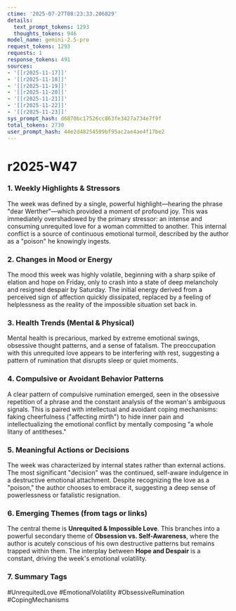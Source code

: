 ```yaml
---
ctime: '2025-07-27T08:23:33.206829'
details:
  text_prompt_tokens: 1293
  thoughts_tokens: 946
model_name: gemini-2.5-pro
request_tokens: 1293
requests: 1
response_tokens: 491
sources:
- '[[r2025-11-17]]'
- '[[r2025-11-18]]'
- '[[r2025-11-19]]'
- '[[r2025-11-20]]'
- '[[r2025-11-21]]'
- '[[r2025-11-22]]'
- '[[r2025-11-23]]'
sys_prompt_hash: d6870bc17526cc863fe3427a734e7f9f
total_tokens: 2730
user_prompt_hash: 44e2d48254599bf95ac2ae4ae4f17be2
---
```

# r2025-W47

### 1. Weekly Highlights & Stressors
The week was defined by a single, powerful highlight—hearing the phrase "dear Werther"—which provided a moment of profound joy. This was immediately overshadowed by the primary stressor: an intense and consuming unrequited love for a woman committed to another. This internal conflict is a source of continuous emotional turmoil, described by the author as a "poison" he knowingly ingests.

### 2. Changes in Mood or Energy
The mood this week was highly volatile, beginning with a sharp spike of elation and hope on Friday, only to crash into a state of deep melancholy and resigned despair by Saturday. The initial energy derived from a perceived sign of affection quickly dissipated, replaced by a feeling of helplessness as the reality of the impossible situation set back in.

### 3. Health Trends (Mental & Physical)
Mental health is precarious, marked by extreme emotional swings, obsessive thought patterns, and a sense of fatalism. The preoccupation with this unrequited love appears to be interfering with rest, suggesting a pattern of rumination that disrupts sleep or quiet moments.

### 4. Compulsive or Avoidant Behavior Patterns
A clear pattern of compulsive rumination emerged, seen in the obsessive repetition of a phrase and the constant analysis of the woman's ambiguous signals. This is paired with intellectual and avoidant coping mechanisms: faking cheerfulness ("affecting mirth") to hide inner pain and intellectualizing the emotional conflict by mentally composing "a whole litany of antitheses."

### 5. Meaningful Actions or Decisions
The week was characterized by internal states rather than external actions. The most significant "decision" was the continued, self-aware indulgence in a destructive emotional attachment. Despite recognizing the love as a "poison," the author chooses to embrace it, suggesting a deep sense of powerlessness or fatalistic resignation.

### 6. Emerging Themes (from tags or links)
The central theme is **Unrequited & Impossible Love**. This branches into a powerful secondary theme of **Obsession vs. Self-Awareness**, where the author is acutely conscious of his own destructive patterns but remains trapped within them. The interplay between **Hope and Despair** is a constant, driving the week's emotional volatility.

### 7. Summary Tags
#UnrequitedLove #EmotionalVolatility #ObsessiveRumination #CopingMechanisms